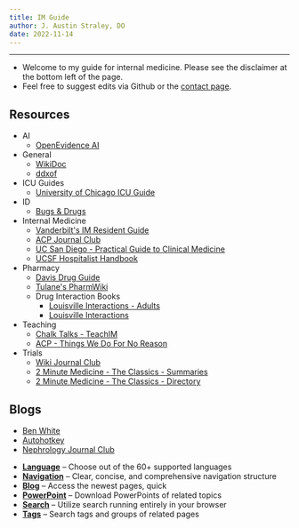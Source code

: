 ```yaml
---
title: IM Guide
author: J. Austin Straley, DO
date: 2022-11-14
---
```


<hr>

- Welcome to my guide for internal medicine. Please see the disclaimer at the bottom left of the page.
- Feel free to suggest edits via Github or the [contact page][23].

## Resources

- AI
    - [OpenEvidence AI][12]
- General
    - [WikiDoc][4]
    - [ddxof][8]
- ICU Guides
    - [University of Chicago ICU Guide][19]
- ID
    - [Bugs & Drugs][13]
- Internal Medicine
    - [Vanderbilt's IM Resident Guide][1]
    - [ACP Journal Club][3]
    - [UC San Diego - Practical Guide to Clinical Medicine][7]
    - [UCSF Hospitalist Handbook][5]
- Pharmacy
    - [Davis Drug Guide][15]
    - [Tulane's PharmWiki][16]
    - Drug Interaction Books
        - [Louisville Interactions - Adults][20]
        - [Louisville Interactions][21]
- Teaching
    - [Chalk Talks - TeachIM][6]
    - [ACP - Things We Do For No Reason][22]
- Trials
    - [Wiki Journal Club][9]
    - [2 Minute Medicine - The Classics - Summaries][17]
    - [2 Minute Medicine - The Classics - Directory][18]

## Blogs

- [Ben White][10]
- [Autohotkey][11]
- [Nephrology Journal Club][14]

<div class="grid cards" markdown>

- __[Language]__ – Choose out of the 60+ supported languages
- __[Navigation]__ – Clear, concise, and comprehensive navigation structure
- __[Blog]__ – Access the newest pages, quick
- __[PowerPoint]__ – Download PowerPoints of related topics
- __[Search]__ – Utilize search running entirely in your browser
- __[Tags]__ – Search tags and groups of related pages

</div>

  [Language]: /about/index.md
  [Navigation]: /about/index.md
  [Blog]: /about/index.md
  [PowerPoint]: /about/index.md
  [Search]: /about/index.md
  [Tags]: /tags.md

[1]: https://www.vim-book.org/
[3]: https://www.acpjournals.org/topic/category/journal-club?_ga=2.229906524.1739076985.1691463051-1539549077.1685141287&_gac=1.187693530.1689654904.Cj0KCQjwzdOlBhCNARIsAPMwjbw3o6jFrtB3r5G9NTP_tC3QhDIYQGm7Me6Lb9HN3vNJxc1viNRKiDQaAg9hEALw_wcB&_gl=1*hcte7n*_ga*NjY3MDgxMzg5LjE2ODg5Mzk5OTU.*_ga_PM4F5HBGFQ*MTY5MTQ2MzA1MS4xMi4wLjE2OTE0NjMwNTEuNjAuMC4w
[4]: https://www.wikidoc.org/index.php/Main_Page
[5]: https://hospitalhandbook.ucsf.edu/
[6]: https://teachim.org/material_cat/chalk-talks/
[7]: https://meded.ucsd.edu/clinicalmed/links.html
[8]: https://ddxof.com/category/internal-medicine/cardiology/
[9]: https://www.wikijournalclub.org/wiki/Main_Page
[10]: https://www.benwhite.com/
[11]: https://github.com/AutoHotkey/AutoHotkey?tab=GPL-2.0-1-ov-file
[12]: https://www.openevidence.com/
[13]: https://www.bugsanddrugs.org/
[14]: https://www.nephjc.com/news
[15]: https://emergency.unboundmedicine.com/emergency/index/Davis-Drug-Guide/Frontmatter
[16]: https://tmedweb.tulane.edu/pharmwiki/doku.php/start
[17]: https://www.2minutemedicine.com/the-classics-in-medicine-summaries-of-the-landmark-trials/
[18]: https://www.2minutemedicine.com/the-classics-directory/
[19]: http://chicago.medicine.uic.edu/wp-content/uploads/sites/6/2017/09/icuguidebook.pdf
[20]: https://kdpnet.kdp.louisville.edu/drugbook/adult/?node=4547
[21]: https://kdpnet.kdp.louisville.edu/
[22]: https://shmpublications.onlinelibrary.wiley.com/journal/15535606/twdfnr-teachingfiles
[23]: /about/contact

